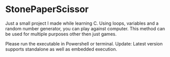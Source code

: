 # StonePaperScissor
Just a small project I made while learning C.
Using loops, variables and a random number generator, you can play against computer.
This method can be used for multiple purposes other then just games.

Please run the executable in Powershell or terminal.
Update: Latest version supports standalone as well as embedded execution.
